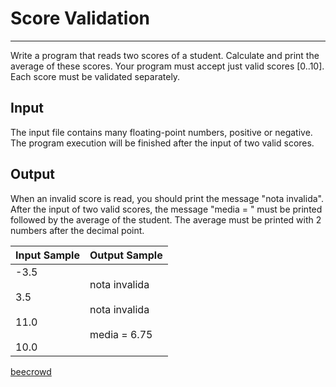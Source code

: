 # Score Validation

---

Write a program that reads two scores of a student. Calculate and print the average of these scores. Your program must accept just valid scores [0..10]. Each score must be validated separately.

## Input

The input file contains many floating-point numbers​​, positive or negative. The program execution will be finished after the input of two valid scores.

## Output

When an invalid score is read, you should print the message "nota invalida".  
After the input of two valid scores, the message "media = " must be printed followed by the average of the student. The average must be printed with 2 numbers after the decimal point.

| Input Sample                            | Output Sample                                          |
| --------------------------------------- | ------------------------------------------------------ |
| -3.5<br><br>3.5<br><br>11.0<br><br>10.0 | nota invalida<br><br>nota invalida<br><br>media = 6.75 |

[beecrowd](https://www.beecrowd.com.br/judge/en/problems/view/1117)
